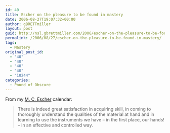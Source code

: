 ```yaml
---
id: 40
title: Escher on the pleasure to be found in mastery
date: 2006-08-27T19:07:32+00:00
author: gBRETTmiller
layout: post
guid: http://nsl.gbrettmiller.com/2006/escher-on-the-pleasure-to-be-found-in-mastery
permalink: /2006/08/27/escher-on-the-pleasure-to-be-found-in-mastery/
tags:
  - Mastery
original_post_id:
  - "40"
  - "40"
  - "40"
  - "40"
  - "10244"
categories:
  - Pound of Obscure
---
```

From my [M. C. Escher](http://en.wikipedia.org/wiki/M._C._Escher "M. C. Escher - Wikipedia, the free encyclopedia") calendar:

> There is indeed great satisfaction in acquiring skill, in coming to thoroughly understand the qualities of the material at hand and in learning to use the instruments we have &#8211; in the first place, our hands! &#8211; in an effective and controlled way.